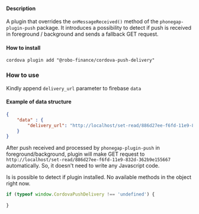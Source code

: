 #### Description

A plugin that overrides the ```onMessageReceived()``` method of the `phonegap-plugin-push` package.
It introduces a possibility to detect if push is received in foreground / background and sends a fallback GET request.

#### How to install
```
cordova plugin add "@robo-finance/cordova-push-delivery"
```

### How to use
Kindly append `delivery_url` parameter to firebase `data`
 
#### Example of data structure

```json
{
	"data" : {
    	"delivery_url": "http://localhost/set-read/886d27ee-f6fd-11e9-832d-362b9e155667"
    }
}
```

After push received and processed by `phonegap-plugin-push` in foreground/background, plugin will make GET request to `http://localhost/set-read/886d27ee-f6fd-11e9-832d-362b9e155667` automatically.
So, it doesn't need to write any Javascript code.

Is is possible to detect if plugin installed. No available methods in the object right now.
```js
if (typeof window.CordovaPushDelivery !== 'undefined') {
    
}
```